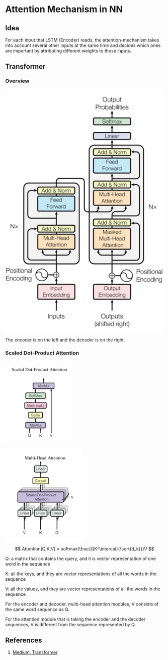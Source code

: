 # Attention Mechanism in NN

## Idea

For each input that LSTM (Encoder) reads, the attention-mechanism takes into account several other inputs at the same time and decides which ones are important by attributing different weights to those inputs.

## Transformer

### Overview

![Transformer Architecture](<../../.gitbook/assets/image (3).png>)

The encoder is on the left and the decoder is on the right.

### Scaled Dot-Product Attention

![Scaled Dot-Product Attention](<../../.gitbook/assets/image (1).png>)

![Multi-Head Attention](<../../.gitbook/assets/image (2).png>)

$$
Attention(Q,K,V) = softmax(\frac{QK^\intercal}{\sqrt{d_k}})V
$$

Q: a matrix that contains the query, and it is vector representation of one word in the sequence

K: all the keys, and they are vector representations of all the words in the sequence

V: all the values, and they are vector representations of all the words in the sequence

For the encoder and decoder, multi-head attention modules, V consists of the same word sequence as Q.

For the attention module that is taking the encoder and the decoder sequences, V is different from the sequence represented by Q.

## References

1. [Medium: Transformer](https://medium.com/inside-machine-learning/what-is-a-transformer-d07dd1fbec04)
